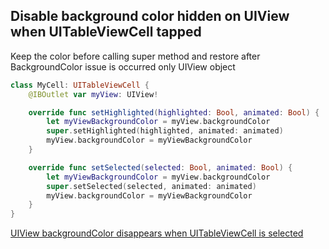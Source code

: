 ## Disable background color hidden on UIView when UITableViewCell tapped

Keep the color before calling super method and restore after
BackgroundColor issue is occurred only UIView object

```swift
class MyCell: UITableViewCell {
    @IBOutlet var myView: UIView!

    override func setHighlighted(highlighted: Bool, animated: Bool) {
        let myViewBackgroundColor = myView.backgroundColor
        super.setHighlighted(highlighted, animated: animated)
        myView.backgroundColor = myViewBackgroundColor
    }

    override func setSelected(selected: Bool, animated: Bool) {
        let myViewBackgroundColor = myView.backgroundColor
        super.setSelected(selected, animated: animated)
        myView.backgroundColor = myViewBackgroundColor
    }
}
```

[UIView backgroundColor disappears when UITableViewCell is selected
](https://stackoverflow.com/a/21661997)
